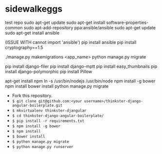 # sidewalkeggs
test repo
sudo apt-get update
sudo apt-get install software-properties-common
sudo apt-add-repository ppa:ansible/ansible
sudo apt-get update
sudo apt-get install ansible


(ISSUE WITH cannot import 'ansible')
pip install ansible
pip install cryptography==1.5



./manage.py makemigrations <app_name>
python manage.py migrate


pip install django-filer
pip install django-mptt
pip install easy_thumbnails
pip install django-polymorphic
pip install Pillow


apt-get install npm
ln -s /usr/bin/nodejs /usr/bin/node
npm install -g bower
npm install
bower install
python manage.py migrate

* Fork this repository.
* `$ git clone git@github.com:<your username>/thinkster-django-angular-boilerplate.git`
* `$ mkvirtualenv thinkster-djangular`
* `$ cd thinkster-django-angular-boilerplate/`
* `$ pip install -r requirements.txt`
* `$ npm install -g bower`
* `$ npm install`
* `$ bower install`
* `$ python manage.py migrate`
* `$ python manage.py runserver`
